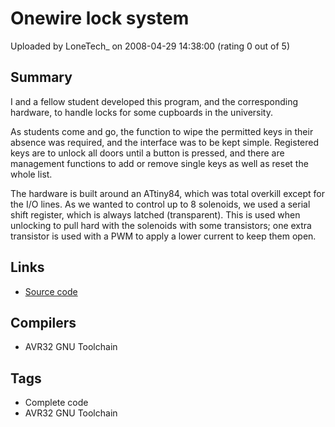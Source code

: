 # Onewire lock system

Uploaded by LoneTech_ on 2008-04-29 14:38:00 (rating 0 out of 5)

## Summary

I and a fellow student developed this program, and the corresponding hardware, to handle locks for some cupboards in the university.  

As students come and go, the function to wipe the permitted keys in their absence was required, and the interface was to be kept simple. Registered keys are to unlock all doors until a button is pressed, and there are management functions to add or remove single keys as well as reset the whole list.


The hardware is built around an ATtiny84, which was total overkill except for the I/O lines. As we wanted to control up to 8 solenoids, we used a serial shift register, which is always latched (transparent). This is used when unlocking to pull hard with the solenoids with some transistors; one extra transistor is used with a PWM to apply a lower current to keep them open.

## Links

- [Source code](http://donkey.dyndns.org/~yann/onewire.zip)

## Compilers

- AVR32 GNU Toolchain

## Tags

- Complete code
- AVR32 GNU Toolchain
